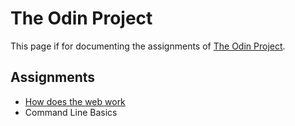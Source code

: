 # The Odin Project 

This page if for documenting the assignments of [The Odin Project](https://www.theodinproject.com/).

## Assignments

- [How does the web work](https://github.com/nknaeppe/TheOdinProject/blob/gh-pages/howdoesthewebwork.md)
- Command Line Basics
